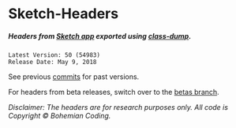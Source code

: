 # Sketch-Headers
##### Headers from [Sketch app](http://www.sketchapp.com) exported using [class-dump](http://stevenygard.com/projects/class-dump/).

```
Latest Version: 50 (54983)
Release Date: May 9, 2018
```

See previous [commits](https://github.com/abynim/Sketch-Headers/commits/master) for past versions.

For headers from beta releases, switch over to the [betas branch](https://github.com/abynim/Sketch-Headers/tree/betas).

*Disclaimer: The headers are for research purposes only. All code is Copyright © Bohemian Coding.*
